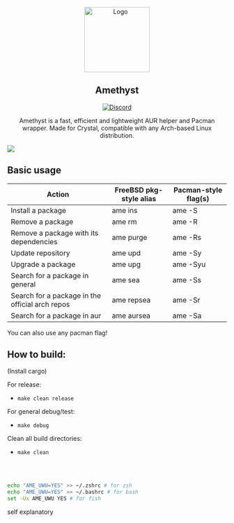 <p align="center">
  <a href="https://github.com/crystal-linux">
    <img src="https://git.getcryst.al/crystal/branding/raw/branch/main/logos/crystal-logo-minimal.png" alt="Logo" width="150" height="150">
  </a>
</p>
<p align="center"> 
<h2 align="center"> Amethyst</h2>
</p>
<p align="center">
<a href="https://discord.gg/yp4xpZeAgW"><img alt="Discord" src="https://img.shields.io/discord/825473796227858482?color=blue&label=Discord&logo=Discord&logoColor=white"?link=https://discord.gg/yp4xpZeAgW&link=https://discord.gg/yp4xpZeAgW> </p></a>

<p align="center"> Amethyst is a fast, efficient and lightweight AUR helper and Pacman wrapper. 
Made for Crystal, compatible with any Arch-based Linux distribution.</p>

![](screenshot.png)

## Basic usage
| Action | FreeBSD pkg-style alias | Pacman-style flag(s) |
| ------ | ------ | ------ |
| Install a package | ame ins | ame -S |
| Remove a package | ame rm | ame -R |
| Remove a package with its dependencies | ame purge | ame -Rs |
| Update repository | ame upd | ame -Sy |
| Upgrade a package | ame upg | ame -Syu |
| Search for a package in general | ame sea | ame -Ss |
| Search for a package in the official arch repos | ame repsea | ame -Sr |
| Search for a package in aur | ame aursea | ame -Sa |

You can also use any pacman flag!

## How to build:
(Install cargo)

For release:
  - `make clean release`
 
For general debug/test:
  - `make debug`

Clean all build directories:
  - `make clean`

<br>
<br>

```sh
echo "AME_UWU=YES" >> ~/.zshrc # for zsh
echo "AME_UWU=YES" >> ~/.bashrc # for bash
set -Ux AME_UWU YES # for fish
```
self explanatory
